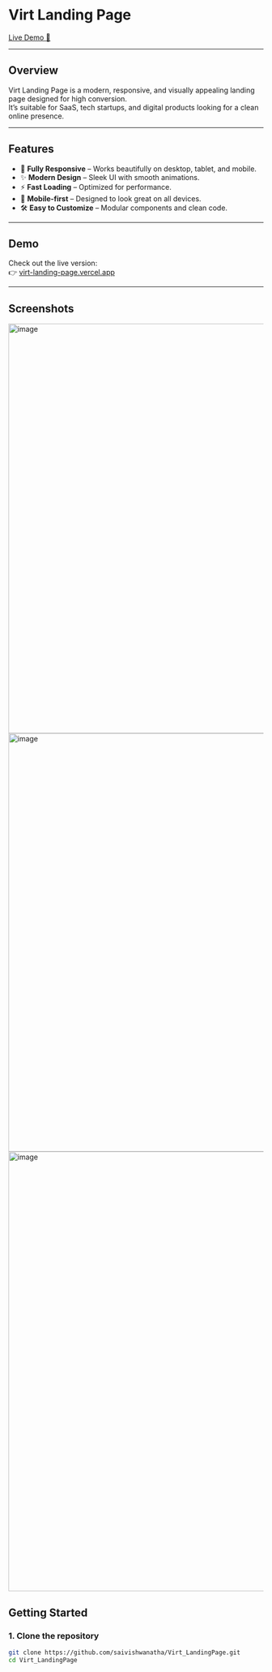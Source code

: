 # Virt Landing Page

[Live Demo 🚀](https://virt-landing-page.vercel.app/)

---

## Overview

Virt Landing Page is a modern, responsive, and visually appealing landing page designed for high conversion.  
It’s suitable for SaaS, tech startups, and digital products looking for a clean online presence.

---

## Features

- 🚀 **Fully Responsive** – Works beautifully on desktop, tablet, and mobile.
- ✨ **Modern Design** – Sleek UI with smooth animations.
- ⚡️ **Fast Loading** – Optimized for performance.
- 📱 **Mobile-first** – Designed to look great on all devices.
- 🛠️ **Easy to Customize** – Modular components and clean code.

---

## Demo

Check out the live version:  
👉 [virt-landing-page.vercel.app](https://virt-landing-page.vercel.app/)




---

## Screenshots

<img width="1892" height="808" alt="image" src="https://github.com/user-attachments/assets/c5d4838c-0e54-45e6-b0c2-2714ec31dad9" />

<img width="1872" height="825" alt="image" src="https://github.com/user-attachments/assets/7e19e10c-9f67-442a-8d58-5762fa4aaf6e" />

<img width="1861" height="867" alt="image" src="https://github.com/user-attachments/assets/0c9fbcda-2bf5-410a-971e-5a1986526a5a" />



## Getting Started

### 1. **Clone the repository**
```bash
git clone https://github.com/saivishwanatha/Virt_LandingPage.git
cd Virt_LandingPage
